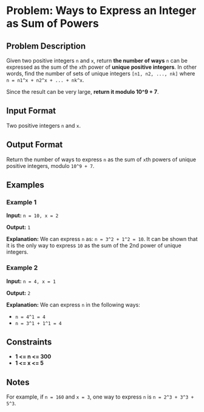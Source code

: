 
# Problem: Ways to Express an Integer as Sum of Powers

## Problem Description
Given two positive integers `n` and `x`, return **the number of ways** `n` can be expressed as the sum of the `x`th power of **unique positive integers**. In other words, find the number of sets of unique integers `[n1, n2, ..., nk]` where `n = n1^x + n2^x + ... + nk^x`.

Since the result can be very large, **return it modulo 10^9 + 7**.

## Input Format

Two positive integers `n` and `x`.

## Output Format

Return the number of ways to express `n` as the sum of `x`th powers of unique positive integers, modulo `10^9 + 7`.

## Examples

### Example 1
**Input:** `n = 10, x = 2`<br/>

**Output:** `1`<br/>

**Explanation:** We can express `n` as: `n = 3^2 + 1^2 = 10`. It can be shown that it is the only way to express `10` as the sum of the 2nd power of unique integers.

### Example 2
**Input:** `n = 4, x = 1`<br/>

**Output:** `2`<br/>

**Explanation:** We can express `n` in the following ways:
- `n = 4^1 = 4`
- `n = 3^1 + 1^1 = 4`

## Constraints
- **1 <= n <= 300**
- **1 <= x <= 5**

## Notes
For example, if `n = 160` and `x = 3`, one way to express `n` is `n = 2^3 + 3^3 + 5^3`.

